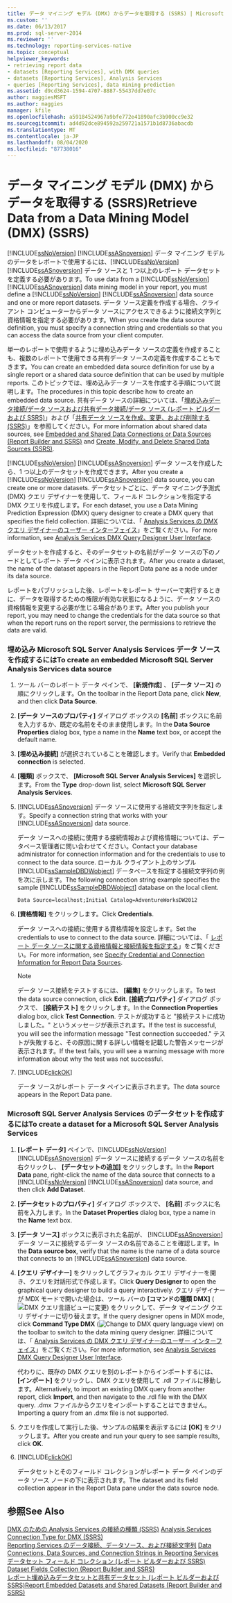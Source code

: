 ```yaml
---
title: データ マイニング モデル (DMX) からデータを取得する (SSRS) | Microsoft Docs
ms.custom: ''
ms.date: 06/13/2017
ms.prod: sql-server-2014
ms.reviewer: ''
ms.technology: reporting-services-native
ms.topic: conceptual
helpviewer_keywords:
- retrieving report data
- datasets [Reporting Services], with DMX queries
- datasets [Reporting Services], Analysis Services
- queries [Reporting Services], data mining prediction
ms.assetid: d9cd3624-1594-4707-8887-55437dd7e07c
author: maggiesMSFT
ms.author: maggies
manager: kfile
ms.openlocfilehash: a59184524967a9bfe772e41890afc3b900cc9e32
ms.sourcegitcommit: ad4d92dce894592a259721a1571b1d8736abacdb
ms.translationtype: MT
ms.contentlocale: ja-JP
ms.lasthandoff: 08/04/2020
ms.locfileid: "87738016"
---
```

# <a name="retrieve-data-from-a-data-mining-model-dmx-ssrs"></a><span data-ttu-id="628a6-102">データ マイニング モデル (DMX) からデータを取得する (SSRS)</span><span class="sxs-lookup"><span data-stu-id="628a6-102">Retrieve Data from a Data Mining Model (DMX) (SSRS)</span></span>
  <span data-ttu-id="628a6-103">[!INCLUDE[ssNoVersion](../../../includes/ssnoversion-md.md)] [!INCLUDE[ssASnoversion](../../../includes/ssasnoversion-md.md)] データ マイニング モデルのデータをレポートで使用するには、[!INCLUDE[ssNoVersion](../../../includes/ssnoversion-md.md)] [!INCLUDE[ssASnoversion](../../../includes/ssasnoversion-md.md)] データ ソースと 1 つ以上のレポート データセットを定義する必要があります。</span><span class="sxs-lookup"><span data-stu-id="628a6-103">To use data from a [!INCLUDE[ssNoVersion](../../../includes/ssnoversion-md.md)] [!INCLUDE[ssASnoversion](../../../includes/ssasnoversion-md.md)] data mining model in your report, you must define a [!INCLUDE[ssNoVersion](../../../includes/ssnoversion-md.md)] [!INCLUDE[ssASnoversion](../../../includes/ssasnoversion-md.md)] data source and one or more report datasets.</span></span> <span data-ttu-id="628a6-104">データ ソース定義を作成する場合、クライアント コンピューターからデータ ソースにアクセスできるように接続文字列と資格情報を指定する必要があります。</span><span class="sxs-lookup"><span data-stu-id="628a6-104">When you create the data source definition, you must specify a connection string and credentials so that you can access the data source from your client computer.</span></span>  
  
 <span data-ttu-id="628a6-105">単一のレポートで使用するように埋め込みデータ ソースの定義を作成することも、複数のレポートで使用できる共有データ ソースの定義を作成することもできます。</span><span class="sxs-lookup"><span data-stu-id="628a6-105">You can create an embedded data source definition for use by a single report or a shared data source definition that can be used by multiple reports.</span></span> <span data-ttu-id="628a6-106">このトピックでは、埋め込みデータ ソースを作成する手順について説明します。</span><span class="sxs-lookup"><span data-stu-id="628a6-106">The procedures in this topic describe how to create an embedded data source.</span></span> <span data-ttu-id="628a6-107">共有データ ソースの詳細については、「[埋め込みデータ接続/データ ソースおよび共有データ接続/データ ソース (レポート ビルダーおよび SSRS)](../embedded-and-shared-data-connections-or-data-sources-report-builder-and-ssrs.md)」および「[共有データ ソースを作成、変更、および削除する (SSRS)](create-modify-and-delete-shared-data-sources-ssrs.md)」を参照してください。</span><span class="sxs-lookup"><span data-stu-id="628a6-107">For more information about shared data sources, see [Embedded and Shared Data Connections or Data Sources &#40;Report Builder and SSRS&#41;](../embedded-and-shared-data-connections-or-data-sources-report-builder-and-ssrs.md) and [Create, Modify, and Delete Shared Data Sources &#40;SSRS&#41;](create-modify-and-delete-shared-data-sources-ssrs.md).</span></span>  
  
 <span data-ttu-id="628a6-108">[!INCLUDE[ssNoVersion](../../../includes/ssnoversion-md.md)] [!INCLUDE[ssASnoversion](../../../includes/ssasnoversion-md.md)] データ ソースを作成したら、1 つ以上のデータセットを作成できます。</span><span class="sxs-lookup"><span data-stu-id="628a6-108">After you create a [!INCLUDE[ssNoVersion](../../../includes/ssnoversion-md.md)] [!INCLUDE[ssASnoversion](../../../includes/ssasnoversion-md.md)] data source, you can create one or more datasets.</span></span> <span data-ttu-id="628a6-109">データセットごとに、データ マイニング予測式 (DMX) クエリ デザイナーを使用して、フィールド コレクションを指定する DMX クエリを作成します。</span><span class="sxs-lookup"><span data-stu-id="628a6-109">For each dataset, you use a Data Mining Prediction Expression (DMX) query designer to create a DMX query that specifies the field collection.</span></span> <span data-ttu-id="628a6-110">詳細については、「 [Analysis Services の DMX クエリ デザイナーのユーザー インターフェイス](analysis-services-dmx-query-designer-user-interface.md)」をご覧ください。</span><span class="sxs-lookup"><span data-stu-id="628a6-110">For more information, see [Analysis Services DMX Query Designer User Interface](analysis-services-dmx-query-designer-user-interface.md).</span></span>  
  
 <span data-ttu-id="628a6-111">データセットを作成すると、そのデータセットの名前がデータ ソースの下のノードとしてレポート データ ペインに表示されます。</span><span class="sxs-lookup"><span data-stu-id="628a6-111">After you create a dataset, the name of the dataset appears in the Report Data pane as a node under its data source.</span></span>  
  
 <span data-ttu-id="628a6-112">レポートをパブリッシュした後、レポートをレポート サーバーで実行するときに、データを取得するための権限が有効な状態になるように、データ ソースの資格情報を変更する必要が生じる場合があります。</span><span class="sxs-lookup"><span data-stu-id="628a6-112">After you publish your report, you may need to change the credentials for the data source so that when the report runs on the report server, the permissions to retrieve the data are valid.</span></span>  
  
### <a name="to-create-an-embedded-microsoft-sql-server-analysis-services-data-source"></a><span data-ttu-id="628a6-113">埋め込み Microsoft SQL Server Analysis Services データ ソースを作成するには</span><span class="sxs-lookup"><span data-stu-id="628a6-113">To create an embedded Microsoft SQL Server Analysis Services data source</span></span>  
  
1.  <span data-ttu-id="628a6-114">ツール バーのレポート データ ペインで、 **[新規作成]** 、 **[データ ソース]** の順にクリックします。</span><span class="sxs-lookup"><span data-stu-id="628a6-114">On the toolbar in the Report Data pane, click **New**, and then click **Data Source**.</span></span>  
  
2.  <span data-ttu-id="628a6-115">**[データ ソースのプロパティ]** ダイアログ ボックスの **[名前]** ボックスに名前を入力するか、既定の名前をそのまま使用します。</span><span class="sxs-lookup"><span data-stu-id="628a6-115">In the **Data Source Properties** dialog box, type a name in the **Name** text box, or accept the default name.</span></span>  
  
3.  <span data-ttu-id="628a6-116">**[埋め込み接続]** が選択されていることを確認します。</span><span class="sxs-lookup"><span data-stu-id="628a6-116">Verify that **Embedded connection** is selected.</span></span>  
  
4.  <span data-ttu-id="628a6-117">**[種類]** ボックスで、 **[Microsoft SQL Server Analysis Services]** を選択します。</span><span class="sxs-lookup"><span data-stu-id="628a6-117">From the **Type** drop-down list, select **Microsoft SQL Server Analysis Services**.</span></span>  
  
5.  <span data-ttu-id="628a6-118">[!INCLUDE[ssASnoversion](../../../includes/ssasnoversion-md.md)] データ ソースに使用する接続文字列を指定します。</span><span class="sxs-lookup"><span data-stu-id="628a6-118">Specify a connection string that works with your [!INCLUDE[ssASnoversion](../../../includes/ssasnoversion-md.md)] data source.</span></span>  
  
     <span data-ttu-id="628a6-119">データ ソースへの接続に使用する接続情報および資格情報については、データベース管理者に問い合わせてください。</span><span class="sxs-lookup"><span data-stu-id="628a6-119">Contact your database administrator for connection information and for the credentials to use to connect to the data source.</span></span> <span data-ttu-id="628a6-120">ローカル クライアント上のサンプル [!INCLUDE[ssSampleDBDWobject](../../includes/sssampledbdwobject-md.md)] データベースを指定する接続文字列の例を次に示します。</span><span class="sxs-lookup"><span data-stu-id="628a6-120">The following connection string example specifies the sample [!INCLUDE[ssSampleDBDWobject](../../includes/sssampledbdwobject-md.md)] database on the local client.</span></span>  
  
    ```  
    Data Source=localhost;Initial Catalog=AdventureWorksDW2012  
    ```  
  
6.  <span data-ttu-id="628a6-121">**[資格情報]** をクリックします。</span><span class="sxs-lookup"><span data-stu-id="628a6-121">Click **Credentials**.</span></span>  
  
     <span data-ttu-id="628a6-122">データ ソースへの接続に使用する資格情報を設定します。</span><span class="sxs-lookup"><span data-stu-id="628a6-122">Set the credentials to use to connect to the data source.</span></span> <span data-ttu-id="628a6-123">詳細については、「 [レポート データ ソースに関する資格情報と接続情報を指定する](../../integration-services/connection-manager/data-sources.md)」をご覧ください。</span><span class="sxs-lookup"><span data-stu-id="628a6-123">For more information, see [Specify Credential and Connection Information for Report Data Sources](../../integration-services/connection-manager/data-sources.md).</span></span>  
  
    > [!NOTE]  
    >  <span data-ttu-id="628a6-124">データ ソース接続をテストするには、 **[編集]** をクリックします。</span><span class="sxs-lookup"><span data-stu-id="628a6-124">To test the data source connection, click **Edit**.</span></span> <span data-ttu-id="628a6-125">**[接続プロパティ]** ダイアログ ボックスで、 **[接続テスト]** をクリックします。</span><span class="sxs-lookup"><span data-stu-id="628a6-125">In the **Connection Properties** dialog box, click **Test Connection**.</span></span> <span data-ttu-id="628a6-126">テストが成功すると "接続テストに成功しました。" というメッセージが表示されます。</span><span class="sxs-lookup"><span data-stu-id="628a6-126">If the test is successful, you will see the information message "Test connection succeeded."</span></span> <span data-ttu-id="628a6-127">テストが失敗すると、その原因に関する詳しい情報を記載した警告メッセージが表示されます。</span><span class="sxs-lookup"><span data-stu-id="628a6-127">If the test fails, you will see a warning message with more information about why the test was not successful.</span></span>  
  
7.  [!INCLUDE[clickOK](../../../includes/clickok-md.md)]  
  
     <span data-ttu-id="628a6-128">データ ソースがレポート データ ペインに表示されます。</span><span class="sxs-lookup"><span data-stu-id="628a6-128">The data source appears in the Report Data pane.</span></span>  
  
### <a name="to-create-a-dataset-for-a-microsoft-sql-server-analysis-services"></a><span data-ttu-id="628a6-129">Microsoft SQL Server Analysis Services のデータセットを作成するには</span><span class="sxs-lookup"><span data-stu-id="628a6-129">To create a dataset for a Microsoft SQL Server Analysis Services</span></span>  
  
1.  <span data-ttu-id="628a6-130">**[レポート データ]** ペインで、[!INCLUDE[ssNoVersion](../../../includes/ssnoversion-md.md)] [!INCLUDE[ssASnoversion](../../../includes/ssasnoversion-md.md)] データ ソースに接続するデータ ソースの名前を右クリックし、 **[データセットの追加]** をクリックします。</span><span class="sxs-lookup"><span data-stu-id="628a6-130">In the **Report Data** pane, right-click the name of the data source that connects to a [!INCLUDE[ssNoVersion](../../../includes/ssnoversion-md.md)] [!INCLUDE[ssASnoversion](../../../includes/ssasnoversion-md.md)] data source, and then click **Add Dataset**.</span></span>  
  
2.  <span data-ttu-id="628a6-131">**[データセットのプロパティ]** ダイアログ ボックスで、 **[名前]** ボックスに名前を入力します。</span><span class="sxs-lookup"><span data-stu-id="628a6-131">In the **Dataset Properties** dialog box, type a name in the **Name** text box.</span></span>  
  
3.  <span data-ttu-id="628a6-132">**[データ ソース]** ボックスに表示された名前が、 [!INCLUDE[ssASnoversion](../../../includes/ssasnoversion-md.md)] データ ソースに接続するデータ ソースの名前であることを確認します。</span><span class="sxs-lookup"><span data-stu-id="628a6-132">In the **Data source box**, verify that the name is the name of a data source that connects to an [!INCLUDE[ssASnoversion](../../../includes/ssasnoversion-md.md)] data source.</span></span>  
  
4.  <span data-ttu-id="628a6-133">**[クエリ デザイナー]** をクリックしてグラフィカル クエリ デザイナーを開き、クエリを対話形式で作成します。</span><span class="sxs-lookup"><span data-stu-id="628a6-133">Click **Query Designer** to open the graphical query designer to build a query interactively.</span></span> <span data-ttu-id="628a6-134">クエリ デザイナーが MDX モードで開いた場合は、ツール バーの **[コマンドの種類 DMX]** (![DMX クエリ言語ビューに変更](../media/rsqdicon-commandtypedmx.gif "DMX クエリ言語ビューへの変更")) をクリックして、データ マイニング クエリ デザイナーに切り替えます。</span><span class="sxs-lookup"><span data-stu-id="628a6-134">If the query designer opens in MDX mode, click **Command Type DMX** (![Change to DMX query language view](../media/rsqdicon-commandtypedmx.gif "Change to DMX query language view")) on the toolbar to switch to the data mining query designer.</span></span> <span data-ttu-id="628a6-135">詳細については、「 [Analysis Services の DMX クエリ デザイナーのユーザー インターフェイス](analysis-services-dmx-query-designer-user-interface.md)」をご覧ください。</span><span class="sxs-lookup"><span data-stu-id="628a6-135">For more information, see [Analysis Services DMX Query Designer User Interface](analysis-services-dmx-query-designer-user-interface.md).</span></span>  
  
     <span data-ttu-id="628a6-136">代わりに、既存の DMX クエリを別のレポートからインポートするには、 **[インポート]** をクリックし、DMX クエリを使用して .rdl ファイルに移動します。</span><span class="sxs-lookup"><span data-stu-id="628a6-136">Alternatively, to import an existing DMX query from another report, click **Import**, and then navigate to the .rdl file with the DMX query.</span></span> <span data-ttu-id="628a6-137">.dmx ファイルからクエリをインポートすることはできません。</span><span class="sxs-lookup"><span data-stu-id="628a6-137">Importing a query from an .dmx file is not supported.</span></span>  
  
5.  <span data-ttu-id="628a6-138">クエリを作成して実行した後、サンプルの結果を表示するには **[OK]** をクリックします。</span><span class="sxs-lookup"><span data-stu-id="628a6-138">After you create and run your query to see sample results, click **OK**.</span></span>  
  
6.  [!INCLUDE[clickOK](../../../includes/clickok-md.md)]  
  
     <span data-ttu-id="628a6-139">データセットとそのフィールド コレクションがレポート データ ペインのデータ ソース ノードの下に表示されます。</span><span class="sxs-lookup"><span data-stu-id="628a6-139">The dataset and its field collection appear in the Report Data pane under the data source node.</span></span>  
  
## <a name="see-also"></a><span data-ttu-id="628a6-140">参照</span><span class="sxs-lookup"><span data-stu-id="628a6-140">See Also</span></span>  
 <span data-ttu-id="628a6-141">[DMX のための Analysis Services の接続の種類 &#40;SSRS&#41;](analysis-services-connection-type-for-dmx-ssrs.md) </span><span class="sxs-lookup"><span data-stu-id="628a6-141">[Analysis Services Connection Type for DMX &#40;SSRS&#41;](analysis-services-connection-type-for-dmx-ssrs.md) </span></span>  
 <span data-ttu-id="628a6-142">[Reporting Services のデータ接続、データソース、および接続文字列](../data-connections-data-sources-and-connection-strings-in-reporting-services.md) </span><span class="sxs-lookup"><span data-stu-id="628a6-142">[Data Connections, Data Sources, and Connection Strings in Reporting Services](../data-connections-data-sources-and-connection-strings-in-reporting-services.md) </span></span>  
 <span data-ttu-id="628a6-143">[データセット フィールド コレクション &#40;レポート ビルダーおよび SSRS&#41;](dataset-fields-collection-report-builder-and-ssrs.md) </span><span class="sxs-lookup"><span data-stu-id="628a6-143">[Dataset Fields Collection &#40;Report Builder and SSRS&#41;](dataset-fields-collection-report-builder-and-ssrs.md) </span></span>  
 [<span data-ttu-id="628a6-144">レポート埋め込みデータセットと共有データセット (レポート ビルダーおよび SSRS)</span><span class="sxs-lookup"><span data-stu-id="628a6-144">Report Embedded Datasets and Shared Datasets &#40;Report Builder and SSRS&#41;</span></span>](report-embedded-datasets-and-shared-datasets-report-builder-and-ssrs.md)  
  
  
